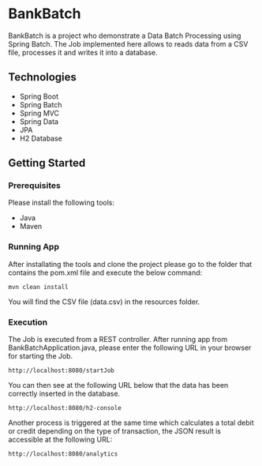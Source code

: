 # BankBatch

BankBatch is a project who demonstrate a Data Batch Processing using Spring Batch.
The Job implemented here allows to reads data from a CSV file, processes it and writes it into a database.

## Technologies
 - Spring Boot
 - Spring Batch
 - Spring MVC
 - Spring Data
 - JPA
 - H2 Database


## Getting Started
### Prerequisites
Please install the following tools:

- Java
- Maven

### Running App
After installating the tools and clone the project please go to the folder that contains the pom.xml file and execute the below command:

`mvn clean install`

You will find the CSV file (data.csv) in the resources folder.

### Execution

The Job is executed from a REST controller.
After running app from BankBatchApplication.java, please enter the following URL in your browser for starting the Job.

`http://localhost:8080/startJob`

You can then see at the following URL below that the data has been correctly inserted in the database.

`http://localhost:8080/h2-console`

Another process is triggered at the same time which calculates a total debit or credit depending on the type of transaction, the JSON result is accessible at the following URL:

`http://localhost:8080/analytics`



